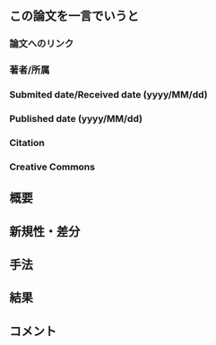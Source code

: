 ## この論文を一言でいうと

### 論文へのリンク

### 著者/所属

### Submited date/Received date (yyyy/MM/dd)

### Published date (yyyy/MM/dd)

### Citation

### Creative Commons

## 概要

## 新規性・差分

## 手法

## 結果

## コメント

